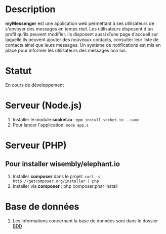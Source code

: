 Description
===========
**myMessenger** est une application web permettant à ses utilisateurs de s'envoyer des messages en temps réel. Les utilisateurs disposent d'un profil qu'ils peuvent modifier. Ils disposent aussi d’une page d’accueil sur laquelle ils peuvent ajouter des nouveaux contacts, consulter leur liste de contacts ainsi que leurs messages. Un système de notifications est mis en place pour informer les utilisateurs des messages non lus.

Statut
======
En cours de développement


Serveur (Node.js)
=================
1. Installer le module **socket.io** :	`npm install socket.io --save` 
2. Pour lancer l'application: 	`node app.s`



Serveur (PHP)
=================
## Pour installer **wisembly/elephant.io**
1. Installer **composer** dans le projet: 	`curl -s http://getcomposer.org/installer | php`
2. Installer via **composer** :		php composer.phar install



Base de données
=================
1. Les informations concernant la base de données sont dans le dossier [BDD](https://github.com/benjamin-BEFOLE/myMessenger/tree/master/BDD)

